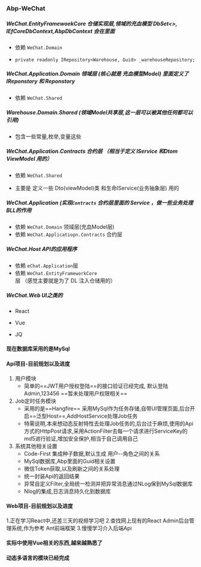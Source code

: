 ### Abp-WeChat




##### WeChat.EntityFramewoekCore 仓储实现层,领域的充血模型 DbSet<>, IEfCoreDbContext,AbpDbContext 会在里面 

- 依赖 `WeChat.Domain `

- `private readonly IRepository<Warehouse, Guid> _warehouseRepository;`

  

##### WeChat.Application.Domain 领域层 (核心就是 充血模型Model)   里面定义了 IReponstory 和 Reponstory 

- 依赖 `WeChat.Shared`

  

##### Warehouse.Domain.Shared (领域Model共享层,这一层可以被其他任何都可以引用)

- 包含一些常量,枚举,变量这些

  

##### WeChat.Application.Contracts 合约层 （相当于定义 IService 和Dtom ViewModel 用的）

- 依赖 `WeChat.Shared`

- 主要是 定义一些 Dto(viewModel)类 和生命IService(业务抽象层) 用的



##### WeChat.Application (实现`Contracts` 合约层里面的 Service ，做一些业务处理 BLL的作用

- 依赖 `WeChat.Domain` 领域层(充血Model层) 
- 依赖 `WeChat.Applicatiopn.Contracts` 合约层




##### WeChat.Host API的应用程序

- 依赖 `eChat.Application`层
- 依赖 `WeChat.EntityFrameworkCore`层   （感觉主要就是为了 DL 注入仓储用的）



##### WeChat.Web UI之类的

- React

- Vue

- JQ

  

#### 现在数据库采用的是MySql



#### Api项目-目前规划以及进度

1. 用户模块
   - 简单的==JWT用户授权登陆==的接口验证已经完成, 默认登陆Admin,123456 ==暂未处理用户权限相关==
2. Job定时任务模块
   - 采用的是==Hangfire== 采用MySql作为任务存储,自带UI管理页面,后台开启==泛型Host==,AddHostService处理Job任务
   - 特需说明,本来想动态反射特性去处理Job任务的,后台过于麻烦,使用的Api方式的HttpPost请求,采用ActionFilter去每一个请求进行ServiceKey的md5进行验证,增加安全保护,相当于自己调用自己
3. 系统其他相关设置
   - Code-First 集成种子数据,默认生成 用户--角色之间的关系
   - MySql数据库,Abp里面的Guid相关设置
   - 微信Token获取,以及刷新之间的关系处理
   - 统一封装Api的返回结果
   - 异常自定义Filter,全局统一检测并把异常消息通过NLog保到MySql数据库
   - Nlog的集成,日志消息持久化到数据库
 
 
 #### Web项目-目前规划以及进度
 1.正在学习React中,还差三天的视频学习吧
 2.查找网上现有的React Admin后台管理系统,作为参考 Ant前端框架
 3.慢慢学习介入后端Api
 
  #### 实际中使用Vue相关的东西,越来越熟悉了
 
  #### 动态多语言的模块已经完成
